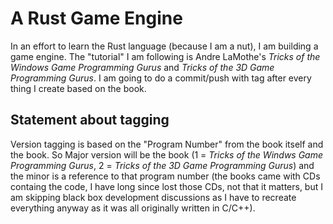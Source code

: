 # A Rust Game Engine

In an effort to learn the Rust language (because I am a nut), I am building a game engine. The "tutorial" I am following is Andre LaMothe's *Tricks of the Windows Game Programming Gurus* and *Tricks of the 3D Game Programming Gurus*. I am going to do a commit/push with tag after every thing I create based on the book.

## Statement about tagging

Version tagging is based on the "Program Number" from the book itself and the book. So Major version will be the book (1 = *Tricks of the Windws Game Programming Gurus*, 2 = *Tricks of the 3D Game Programming Gurus*) and the minor is a reference to that program number (the books came with CDs containg the code, I have long since lost those CDs, not that it matters, but I am skipping black box development discussions as I have to recreate everything anyway as it was all originally written in C/C++).
